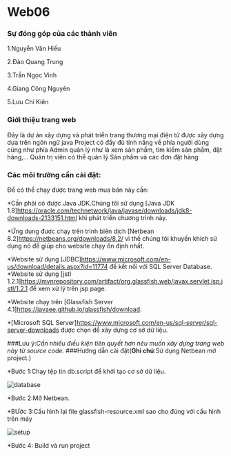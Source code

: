 # Web06

### Sự đóng góp của các thành viên
1.Nguyễn Văn Hiếu

2.Đào Quang Trung

3.Trần Ngọc Vinh

4.Giang Công Nguyên

5.Lưu Chí Kiên

### Giới thiệu trang web
Đây là dự án xây dựng và phát triển trang thương mại điện tử được xây dựng dựa trên ngôn ngữ java
Project có đầy đủ tính năng về phía người dùng cũng như phía Admin quản lý như là xem sản phẩm, tìm kiếm
sản phẩm, đặt hàng,...
Quản trị viên có thể quản lý Sản phẩm và các đơn đặt hàng

### Các môi trường cần cài đặt:
Để có thể chạy được trang web mua bán này cần:

*Cần phải có được Java JDK.Chúng tôi sử dụng [Java JDK 1.8]<https://oracle.com/technetwork/java/javase/downloads/jdk8-downloads-2133151.html> khi phát triển chương trình này.

*Ứng dụng được chạy trên trình biên dịch [Netbean 8.2]<https://netbeans.org/downloads/8.2/> vì thế chúng tôi khuyến khích sử dụng nó để giúp cho website chạy ổn định nhất.

*Website sử dụng [JDBC]<https://www.microsoft.com/en-us/download/details.aspx?id=11774> để kết nối với SQL Server Database.
*Website sử dụng [jstl 1.2.1]<https://mvnrepository.com/artifact/org.glassfish.web/javax.servlet.jsp.jstl/1.2.1> để xem xử lý trên jsp page.

*Website chạy trên [Glassfish Server 4.1]<https://javaee.github.io/glassfish/download>.

*[Microsoft SQL Server]<https://www.microsoft.com/en-us/sql-server/sql-server-downloads> được chọn để xây dựng cơ sở dữ liệu.

###Lưu ý:*Cần nhiều điều kiện tiên quyết hơn nêu muốn xây dựng trang web này từ source code.*
###Hướng dẫn cài đặt(**Ghi chú**:Sử dụng Netbean mở project.)

*Bước 1:Chạy tệp tin db.script để khởi tạo cơ sở dữ liệu.

![database](https://user-images.githubusercontent.com/44610326/71303165-6066f880-23e7-11ea-889d-e75c6b264d60.png)

*Bước 2:Mở Netbean.

*BƯớc 3:Cấu hình lại file glassfish-resource.xml sao cho đúng với cấu hình trên máy

![setup](https://user-images.githubusercontent.com/44610326/71303209-1b8f9180-23e8-11ea-9ff1-4943201d3eee.png)

*Bước 4: Build và run project


